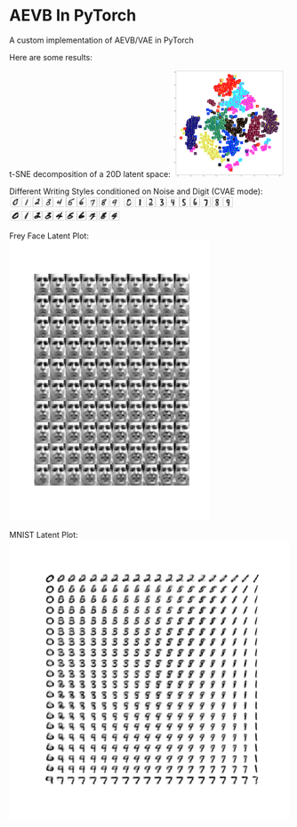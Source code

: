 # AEVB In PyTorch

A custom implementation of AEVB/VAE in PyTorch

Here are some results:

t-SNE decomposition of a 20D latent space:
<img src="Images/imagetsne.png" alt="tSNE Decomp of 20D latent space" style="width: 200px;"/>

Different Writing Styles conditioned on Noise and Digit (CVAE mode):
<img src="Images/imagecvae1.png  " alt="Style 1" style="width: 200px;"/>
<img src="Images/imagecvae2.png  " alt="Style 2" style="width: 200px;"/>
<img src="Images/imagecvae3.png  " alt="Style 3" style="width: 200px;"/>

Frey Face Latent Plot:
![Frey Face](Images/Frey_4.png?raw=true "Latent Plot: Frey")

MNIST Latent Plot:
![MNIST](Images/MNIST.png?raw=true "Latent Plot: MNIST")
